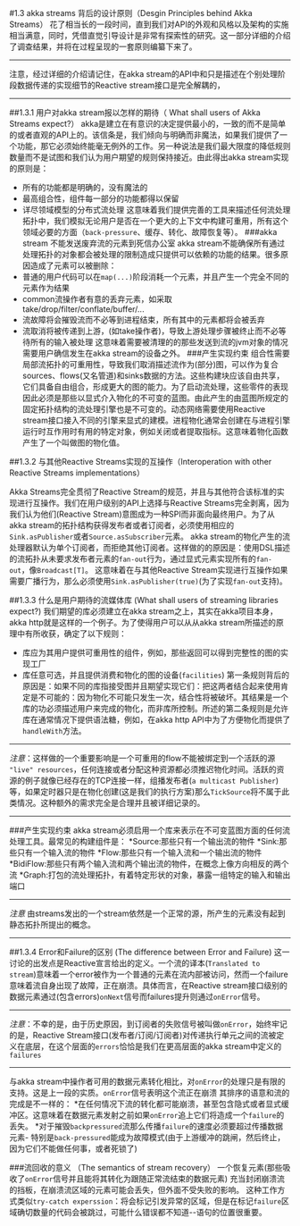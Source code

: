 #1.3 akka streams 背后的设计原则（Desgin Principles behind Akka Streams）
花了相当长的一段时间，直到我们对API的外观和风格以及架构的实施相当满意，同时，凭借直觉引导设计是非常有探索性的研究。这一部分详细的介绍了调查结果，并将在过程呈现的一套原则编纂下来了。

___
注意，经过详细的介绍请记住，在akka stream的API中和只是描述在个别处理阶段数据传递的实现细节的Reactive stream接口是完全解耦的，
___

##1.3.1 用户对akka stream报以怎样的期待（ What shall users of Akka Streams expect?）
akka是建立在有意识的决定提供最小的，一致的而不是简单的或者直观的API上的。该信条是，我们倾向与明确而非魔法，如果我们提供了一个功能，那它必须始终能毫无例外的工作。另一种说法是我们最大限度的降低规则数量而不是试图和我们认为用户期望的规则保持接近。由此得出akka stream实现的原则是：
* 所有的功能都是明确的，没有魔法的
* 最高组合性，组件每一部分的功能都得以保留
* 详尽领域模型的分布式流处理
这意味着我们提供完善的工具来描述任何流处理拓扑中，我们模拟无论用户是否在一个更大的上下文中构建可重用，所有这个领域必要的方面（`back-pressure`、缓存、转化、故障恢复等）。
###akka stream 不能发送废弃流的元素到死信办公室
akka stream不能确保所有通过处理拓扑的对象都会被处理的限制造成只提供可以依赖的功能的结果。很多原因造成了元素可以被删除：
* 普通的用户代码可以在`map(...)`阶段消耗一个元素，并且产生一个完全不同的元素作为结果
* common流操作者有意的丢弃元素，如采取take/drop/filter/conflate/buffer/...
* 流故障将会摧毁流而不必等到进程结束，所有其中的元素都将会被丢弃
* 流取消将被传递到上游，(如take操作者)，导致上游处理步骤被终止而不必等待所有的输入被处理
这意味着需要被清理的的那些发送到流的jvm对象的情况需要用户确信发生在akka stream的设备之外。
###产生实现约束
组合性需要局部流拓扑的可重用性，导致我们取消描述流作为(部分)图，可以作为复合sources、flows(又名管道)和sinks数据的方法。这些构建块应该自由共享，它们具备自由组合，形成更大的图的能力。为了启动流处理，这些零件的表现因此必须是那些以显式介入物化的不可变的蓝图。由此产生的由蓝图所规定的固定拓扑结构的流处理引擎也是不可变的。动态网络需要使用Reactive stream接口接入不同的引擎来显式的建模。进程物化通常会创建在与进程引擎运行时互作用时有用的特定对象，例如关闭或者提取指标。这意味着物化函数产生了一个叫做图的物化值。

##1.3.2 与其他Reactive Streams实现的互操作（Interoperation with other Reactive Streams implementations）

Akka Streams完全贯彻了Reactive Stream的规范，并且与其他符合该标准的实现进行互操作。我们在用户级别的API上选择与Reactive Streams完全剥离，因为我们认为他们(Reactive Stream)意图成为一种SPI而非面向最终用户。为了从akka stream的拓扑结构获得发布者或者订阅者，必须使用相应的`Sink.asPublisher`或者`Source.asSubscriber`元素。
akka stream的物化产生的流处理器默认为单个订阅者，而拒绝其他订阅者。这样做的的原因是：使用DSL描述的流拓扑从未要求发布者元素的`fan-out`行为，通过显式元素实现所有的`fan-out`，像`Broadcast[T]`。
这意味着在与其他Reactive Stream实现进行互操作如果需要广播行为，那么必须使用`Sink.asPublisher(true)`(为了实现`fan-out`支持)。

##1.3.3 什么是用户期待的流媒体库  (What shall users of streaming libraries expect?)
我们期望的库必须建立在akka stream之上，其实在akka项目本身，akka http就是这样的一个例子。为了使得用户可以从从akka stream所描述的原理中有所收获，确定了以下规则：
* 库应为其用户提供可重用性的组件，例如，那些返回可以得到完整性的图的实现工厂
* 库任意可选，并且提供消费和物化的图的设备(`facilities`)
第一条规则背后的原因是：如果不同的库指接受图并且期望实现它们：把这两者结合起来使用肯定是不可能的：因为物化不可能只发生一次，结合性将被破坏。其结果是一个库的功必须描述用户来完成的物化，而非库所控制。所述的第二条规则是允许库在通常情况下提供语法糖，例如，在akka http API中为了方便物化而提供了`handleWith`方法。

___
*注意*：这样做的一个重要影响是一个可重用的flow不能被绑定到一个活跃的源
`"live" resources`，任何连接或者分配这种资源都必须推迟物化时间。活跃的资源的例子就像已经存在的TCP连接一样，组播发布者(`a multicast Publisher`)等，如果定时器只是在物化创建(这是我们的执行方案)那么`TickSource`将不属于此类情况。这种额外的需求完全是合理并且被详细记录的。
___

###产生实现约束
akka stream必须启用一个库来表示在不可变蓝图方面的任何流处理工具。最常见的构建组件是：
*Source:那些只有一个输出流的物件
*Sink:那些只有一个输入流的物件
*Flow:那些只有一个输入流和一个输出流的物件
*BidiFlow:那些只有两个输入流和两个输出流的物件，在概念上像方向相反的两个流
*Graph:打包的流处理拓扑，有着特定形状的对象，暴露一组特定的输入和输出端口

___
*注意* 由streams发出的一个stream依然是一个正常的源，所产生的元素没有起到静态拓扑所提出的概念。
___

##1.3.4 Error和Failure的区别  (The difference between Error and Failure)
这一讨论的出发点是Reactive宣言给出的定义。一个流的译本(`Translated to stream`)意味着一个error被作为一个普通的元素在流内部被访问，然而一个failure意味着流自身出现了故障，正在崩溃。具体而言，在Reactive stream接口级别的数据元素通过(包含errors)`onNext`信号而failures提升则通过`onError`信号。

___
*注意*：不幸的是，由于历史原因，到订阅者的失败信号被叫做`onError`，始终牢记的是，Reactive Stream接口(发布者/订阅/订阅者)对传递执行单元之间的流被定义在底层，在这个层面的`errors`恰恰是我们在更高层面的akka stream中定义的`failures`
___
与akka stream中操作者可用的数据元素转化相比，对`onError`的处理只是有限的支持。这是上一段的实质。`onError`信号表明这个流正在崩溃
其排序的语意和流的完成是不一样的：
*在任何情况下流的转化都可能崩溃，甚至包含隐式或者显式缓冲区。这意味着在数据元素发射之前如果`onError`追上它们将造成一个`failure`的丢失。
*对于摧毁`backpressured`流那么传播`failure`的速度必须要超过传播数据元素-
特别是`back-pressured`能成为故障模式(由于上游缓冲的跳闸，然后终止，因为它们不能做任何事，或者死锁了)

###流回收的意义 （The semantics of stream recovery）
一个恢复元素(那些吸收了`onError`信号并且能将其转化为跟随正常流结束的数据元素)
充当封闭崩溃流的挡板，在崩溃流区域的元素可能会丢失，但外面不受失败的影响。
这种工作方式类似`try-catch experssion`：将会标记引发异常的区域，但是在标记`failure`区域确切数量的代码会被跳过，可能什么错误都不知道--语句的位置很重要。